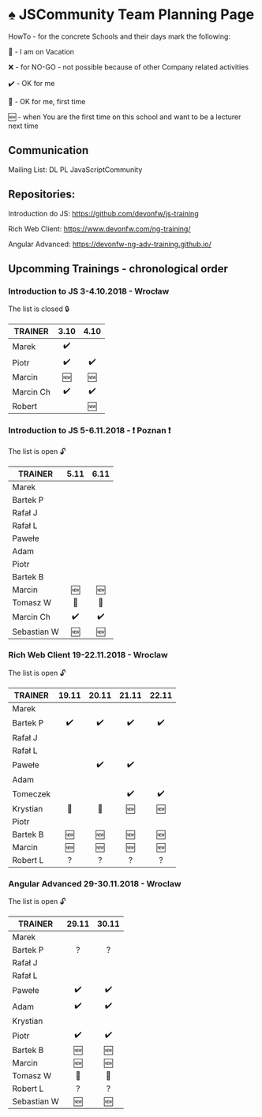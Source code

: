 # :spades: JSCommunity Team Planning Page

HowTo - for the concrete Schools and their days mark the following:

:palm_tree: - I am on Vacation

:x: - for NO-GO - not possible because of other Company related activities

:heavy_check_mark: - OK for me

:beginner: - OK for me, first time

:new: - when You are the first time on this school and want to be a lecturer next time

## Communication

Mailing List: DL PL JavaScriptCommunity

## Repositories:

Introduction do JS: https://github.com/devonfw/js-training

Rich Web Client: https://www.devonfw.com/ng-training/

Angular Advanced: https://devonfw-ng-adv-training.github.io/

## Upcomming Trainings - chronological order

### Introduction to JS 3-4.10.2018 - Wrocław
The list is closed :lock:

| TRAINER       |       3.10	     |       4.10       |
| --            |      :---:       |      :---:       |
| Marek         |:heavy_check_mark:|                  |
| Piotr         |:heavy_check_mark:|:heavy_check_mark:|
| Marcin        |      :new:       |      :new:       |
| Marcin Ch     |:heavy_check_mark:|:heavy_check_mark:|
| Robert        |                  |      :new:       |

### Introduction to JS 5-6.11.2018 - :exclamation: Poznan :exclamation:
The list is open :unlock:

| TRAINER       |       5.11	     |       6.11       |
| --            |      :---:       |      :---:       |
| Marek         |                  |                  |
| Bartek P      |                  |                  |
| Rafał J       |                  |                  |
| Rafał L       |                  |                  |
| Pawełe        |                  |                  |
| Adam          |                  |                  |
| Piotr         |                  |                  |
| Bartek B      |                  |                  |
| Marcin        |      :new:       |      :new:       |
| Tomasz W      |    :beginner:    |    :beginner:    |
| Marcin Ch     |:heavy_check_mark:|:heavy_check_mark:|
| Sebastian W   |      :new:       |      :new:       |

### Rich Web Client 19-22.11.2018 - Wroclaw
The list is open :unlock:

| TRAINER       |      19.11	     |      20.11       |      21.11	     |      22.11       |
| --            |      :---:       |      :---:       |      :---:       |      :---:       |
| Marek         |                  |                  |                  |                  |
| Bartek P      |:heavy_check_mark:|:heavy_check_mark:|:heavy_check_mark:|:heavy_check_mark:|
| Rafał J       |                  |                  |                  |                  |
| Rafał L       |                  |                  |                  |                  |
| Pawełe        |                  |:heavy_check_mark:|:heavy_check_mark:|                  |
| Adam          |                  |                  |                  |                  |
| Tomeczek      |                  |                  |:heavy_check_mark:|:heavy_check_mark:|
| Krystian      |:beginner:        |:beginner:        |      :new:       |      :new:       |
| Piotr         |                  |                  |                  |                  |
| Bartek B      |      :new:       |      :new:       |      :new:       |      :new:       |
| Marcin        |      :new:       |      :new:       |      :new:       |      :new:       |
| Robert L      |        ?         |        ?         |        ?         |        ?         |

### Angular Advanced 29-30.11.2018 - Wroclaw
The list is open :unlock:

| TRAINER       |      29.11	     |      30.11       |
| --            |      :---:       |      :---:       |
| Marek         |                  |                  |
| Bartek P      |       ?          |        ?         |
| Rafał J       |                  |                  |
| Rafał L       |                  |                  |
| Pawełe        |:heavy_check_mark:|:heavy_check_mark:|
| Adam          |:heavy_check_mark:|:heavy_check_mark:|
| Krystian      |                  |                  |
| Piotr         |:heavy_check_mark:|:heavy_check_mark:|
| Bartek B      |      :new:       |      :new:       |
| Marcin        |      :new:       |      :new:       |
| Tomasz W      |    :beginner:    |    :beginner:    |
| Robert L      |        ?         |        ?         |
| Sebastian W   |      :new:       |      :new:       |


